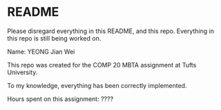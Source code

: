 README
======

Please disregard everything in this README, and this repo. Everything in this repo is still being worked on.

Name: YEONG Jian Wei

This repo was created for the COMP 20 MBTA assignment at Tufts University.

To my knowledge, everything has been correctly implemented.

Hours spent on this assignment: ????
